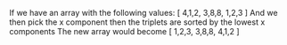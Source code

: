 If we have an array with the following values:
[ 4,1,2, 3,8,8, 1,2,3 ] 
And we then pick the x component then the triplets are sorted by the lowest x components
The new array would become
[ 1,2,3, 3,8,8, 4,1,2 ]